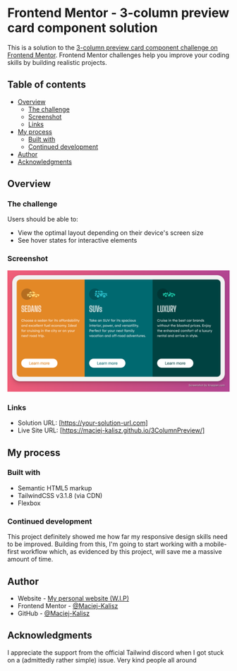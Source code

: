 # Frontend Mentor - 3-column preview card component solution

This is a solution to the [3-column preview card component challenge on Frontend Mentor](https://www.frontendmentor.io/challenges/3column-preview-card-component-pH92eAR2-). Frontend Mentor challenges help you improve your coding skills by building realistic projects. 

## Table of contents

- [Overview](#overview)
  - [The challenge](#the-challenge)
  - [Screenshot](#screenshot)
  - [Links](#links)
- [My process](#my-process)
  - [Built with](#built-with)
  - [Continued development](#continued-development)
- [Author](#author)
- [Acknowledgments](#acknowledgments)

## Overview

### The challenge

Users should be able to:

- View the optimal layout depending on their device's screen size
- See hover states for interactive elements

### Screenshot

<img src="./images/3CPPreview.png"
     alt="Preview image"/>

### Links

- Solution URL: [https://your-solution-url.com]
- Live Site URL: [https://maciej-kalisz.github.io/3ColumnPreview/]

## My process

### Built with

- Semantic HTML5 markup
- TailwindCSS v3.1.8 (via CDN)
- Flexbox

### Continued development

This project definitely showed me how far my responsive design skills need to be improved. 
Building from this, I'm going to start working with a mobile-first workflow which, as evidenced by this project, will save me a massive amount of time.


## Author

- Website - [My personal website (W.I.P)](https://www.maciejkalisz.co.uk)
- Frontend Mentor - [@Maciej-Kalisz](https://www.frontendmentor.io/profile/Maciej-Kalisz)
- GitHub - [@Maciej-Kalisz](https://github.com/Maciej-Kalisz)

## Acknowledgments

I appreciate the support from the official Tailwind discord when I got stuck on a (admittedly rather simple) issue. Very kind people all around